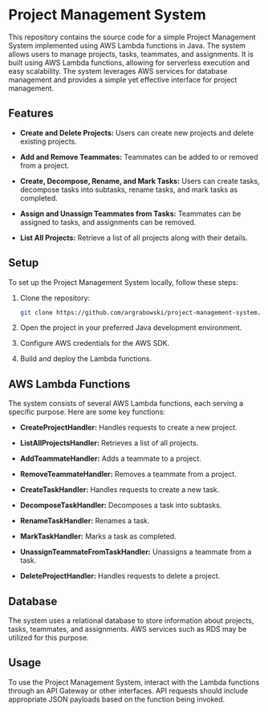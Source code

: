 # Project Management System

This repository contains the source code for a simple Project Management System implemented using AWS Lambda functions in Java. The system allows users to manage projects, tasks, teammates, and assignments. It is built using AWS Lambda functions, allowing for serverless execution and easy scalability. The system leverages AWS services for database management and provides a simple yet effective interface for project management.

## Features

- **Create and Delete Projects:** Users can create new projects and delete existing projects.

- **Add and Remove Teammates:** Teammates can be added to or removed from a project.

- **Create, Decompose, Rename, and Mark Tasks:** Users can create tasks, decompose tasks into subtasks, rename tasks, and mark tasks as completed.

- **Assign and Unassign Teammates from Tasks:** Teammates can be assigned to tasks, and assignments can be removed.

- **List All Projects:** Retrieve a list of all projects along with their details.

## Setup

To set up the Project Management System locally, follow these steps:

1. Clone the repository:

   ```bash
   git clone https://github.com/argrabowski/project-management-system.git
   ```

2. Open the project in your preferred Java development environment.

3. Configure AWS credentials for the AWS SDK.

4. Build and deploy the Lambda functions.

## AWS Lambda Functions

The system consists of several AWS Lambda functions, each serving a specific purpose. Here are some key functions:

- **CreateProjectHandler:** Handles requests to create a new project.

- **ListAllProjectsHandler:** Retrieves a list of all projects.

- **AddTeammateHandler:** Adds a teammate to a project.

- **RemoveTeammateHandler:** Removes a teammate from a project.

- **CreateTaskHandler:** Handles requests to create a new task.

- **DecomposeTaskHandler:** Decomposes a task into subtasks.

- **RenameTaskHandler:** Renames a task.

- **MarkTaskHandler:** Marks a task as completed.

- **UnassignTeammateFromTaskHandler:** Unassigns a teammate from a task.

- **DeleteProjectHandler:** Handles requests to delete a project.

## Database

The system uses a relational database to store information about projects, tasks, teammates, and assignments. AWS services such as RDS may be utilized for this purpose.

## Usage

To use the Project Management System, interact with the Lambda functions through an API Gateway or other interfaces. API requests should include appropriate JSON payloads based on the function being invoked.
